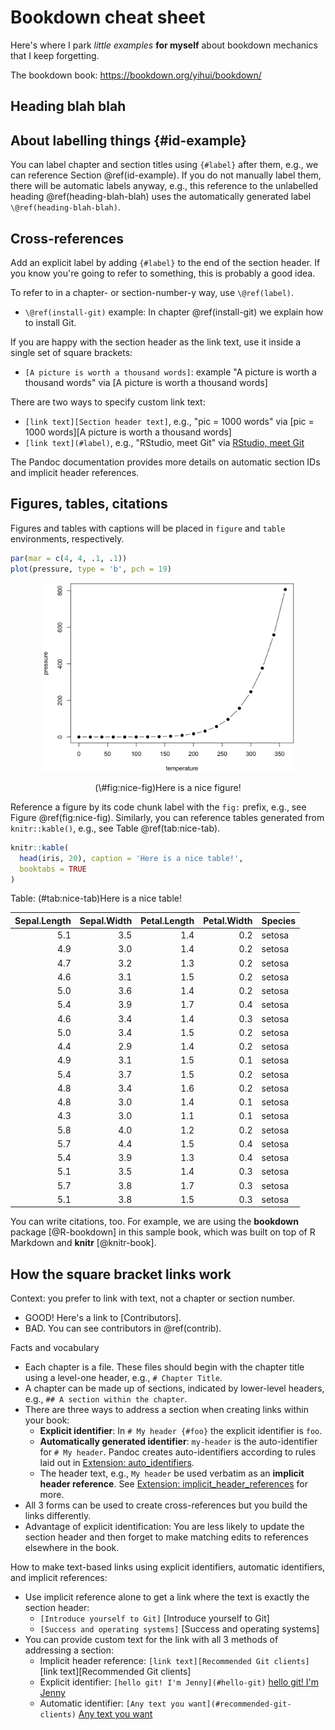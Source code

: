 # Bookdown cheat sheet

Here's where I park _little_ *examples* **for myself** about bookdown mechanics that I keep forgetting.

The bookdown book: <https://bookdown.org/yihui/bookdown/>


## Heading blah blah

## About labelling things {#id-example}

You can label chapter and section titles using `{#label}` after them, e.g., we can reference Section \@ref(id-example). If you do not manually label them, there will be automatic labels anyway, e.g., this reference to the unlabelled heading \@ref(heading-blah-blah) uses the automatically generated label `\@ref(heading-blah-blah)`.

## Cross-references

Add an explicit label by adding `{#label}` to the end of the section header. If you know you're going to refer to something, this is probably a good idea.

To refer to in a chapter- or section-number-y way, use `\@ref(label)`.

  * `\@ref(install-git)` example: In chapter \@ref(install-git) we explain how to install Git.

If you are happy with the section header as the link text, use it inside a single set of square brackets:

  * `[A picture is worth a thousand words]`: example "A picture is worth a thousand words" via [A picture is worth a thousand words]

There are two ways to specify custom link text:

  * `[link text][Section header text]`, e.g., "pic = 1000 words" via [pic = 1000 words][A picture is worth a thousand words]
  * `[link text](#label)`, e.g., "RStudio, meet Git" via [RStudio, meet Git](#rstudio-see-git)
  
The Pandoc documentation provides more details on automatic section IDs and implicit header references.

## Figures, tables, citations

Figures and tables with captions will be placed in `figure` and `table` environments, respectively.


```r
par(mar = c(4, 4, .1, .1))
plot(pressure, type = 'b', pch = 19)
```

<div class="figure" style="text-align: center">
<img src="notes-bookdown-cheat-sheet_files/figure-html/nice-fig-1.png" alt="Here is a nice figure!" width="80%" />
<p class="caption">(\#fig:nice-fig)Here is a nice figure!</p>
</div>

Reference a figure by its code chunk label with the `fig:` prefix, e.g., see Figure \@ref(fig:nice-fig). Similarly, you can reference tables generated from `knitr::kable()`, e.g., see Table \@ref(tab:nice-tab).


```r
knitr::kable(
  head(iris, 20), caption = 'Here is a nice table!',
  booktabs = TRUE
)
```



Table: (\#tab:nice-tab)Here is a nice table!

| Sepal.Length| Sepal.Width| Petal.Length| Petal.Width|Species |
|------------:|-----------:|------------:|-----------:|:-------|
|          5.1|         3.5|          1.4|         0.2|setosa  |
|          4.9|         3.0|          1.4|         0.2|setosa  |
|          4.7|         3.2|          1.3|         0.2|setosa  |
|          4.6|         3.1|          1.5|         0.2|setosa  |
|          5.0|         3.6|          1.4|         0.2|setosa  |
|          5.4|         3.9|          1.7|         0.4|setosa  |
|          4.6|         3.4|          1.4|         0.3|setosa  |
|          5.0|         3.4|          1.5|         0.2|setosa  |
|          4.4|         2.9|          1.4|         0.2|setosa  |
|          4.9|         3.1|          1.5|         0.1|setosa  |
|          5.4|         3.7|          1.5|         0.2|setosa  |
|          4.8|         3.4|          1.6|         0.2|setosa  |
|          4.8|         3.0|          1.4|         0.1|setosa  |
|          4.3|         3.0|          1.1|         0.1|setosa  |
|          5.8|         4.0|          1.2|         0.2|setosa  |
|          5.7|         4.4|          1.5|         0.4|setosa  |
|          5.4|         3.9|          1.3|         0.4|setosa  |
|          5.1|         3.5|          1.4|         0.3|setosa  |
|          5.7|         3.8|          1.7|         0.3|setosa  |
|          5.1|         3.8|          1.5|         0.3|setosa  |

You can write citations, too. For example, we are using the **bookdown** package [@R-bookdown] in this sample book, which was built on top of R Markdown and **knitr** [@knitr-book].

## How the square bracket links work

Context: you prefer to link with text, not a chapter or section number.

  * GOOD! Here's a link to [Contributors].
  * BAD. You can see contributors in \@ref(contrib).

Facts and vocabulary

  * Each chapter is a file. These files should begin with the chapter title using a level-one header, e.g., `# Chapter Title`.
  * A chapter can be made up of sections, indicated by lower-level headers, e.g., `## A section within the chapter`.
  * There are three ways to address a section when creating links within your book:
    - **Explicit identifier**: In `# My header {#foo}` the explicit identifier is `foo`.
    - **Automatically generated identifier**: `my-header` is the auto-identifier for `# My header`. Pandoc creates auto-identifiers according to rules laid out in [Extension: auto_identifiers](http://pandoc.org/README.html#extension-auto_identifiers).
    - The header text, e.g., `My header` be used verbatim as an **implicit header reference**. See [Extension: implicit_header_references](http://pandoc.org/README.html#extension-implicit_header_references) for more.
  * All 3 forms can be used to create cross-references but you build the links differently.
  * Advantage of explicit identification: You are less likely to update the section header and then forget to make matching edits to references elsewhere in the book.

How to make text-based links using explicit identifiers, automatic identifiers, and implicit references:

  * Use implicit reference alone to get a link where the text is exactly the section header:
    - `[Introduce yourself to Git]` [Introduce yourself to Git]
    - `[Success and operating systems]` [Success and operating systems]
  * You can provide custom text for the link with all 3 methods of addressing a section:
    - Implicit header reference: `[link text][Recommended Git clients]` [link text][Recommended Git clients]    
    - Explicit identifier: `[hello git! I'm Jenny](#hello-git)` [hello git! I'm Jenny](#hello-git)
    - Automatic identifier: `[Any text you want](#recommended-git-clients)` [Any text you want](#recommended-git-clients)
